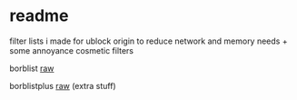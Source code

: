 # readme
filter lists i made for ublock origin to reduce network and memory needs + some annoyance cosmetic filters

borblist
[raw](https://raw.githubusercontent.com/blorborb/filterlists/refs/heads/main/borblist)

borblistplus
[raw](https://raw.githubusercontent.com/blorborb/filterlists/refs/heads/main/borblistplus)
(extra stuff)
